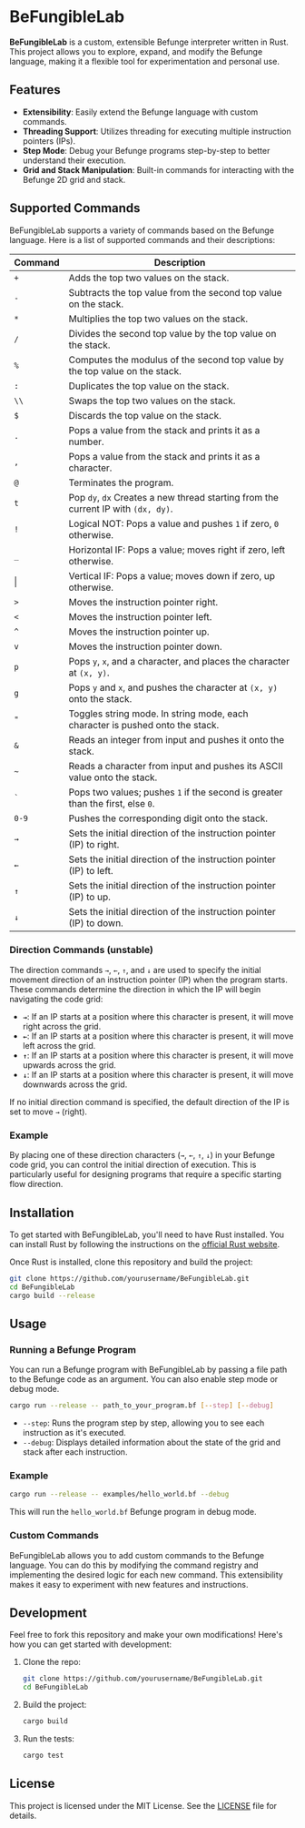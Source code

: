 # BeFungibleLab

**BeFungibleLab** is a custom, extensible Befunge interpreter written in Rust. This project allows you to explore, expand, and modify the Befunge language, making it a flexible tool for experimentation and personal use.

## Features

-  **Extensibility**: Easily extend the Befunge language with custom commands.
-  **Threading Support**: Utilizes threading for executing multiple instruction pointers (IPs).
-  **Step Mode**: Debug your Befunge programs step-by-step to better understand their execution.
-  **Grid and Stack Manipulation**: Built-in commands for interacting with the Befunge 2D grid and stack.

## Supported Commands

BeFungibleLab supports a variety of commands based on the Befunge language. Here is a list of supported commands and their descriptions:

| Command | Description                                                                       |
| ------- | --------------------------------------------------------------------------------- |
| `+`     | Adds the top two values on the stack.                                             |
| `-`     | Subtracts the top value from the second top value on the stack.                   |
| `*`     | Multiplies the top two values on the stack.                                       |
| `/`     | Divides the second top value by the top value on the stack.                       |
| `%`     | Computes the modulus of the second top value by the top value on the stack.       |
| `:`     | Duplicates the top value on the stack.                                            |
| `\\`    | Swaps the top two values on the stack.                                            |
| `$`     | Discards the top value on the stack.                                              |
| `.`     | Pops a value from the stack and prints it as a number.                            |
| `,`     | Pops a value from the stack and prints it as a character.                         |
| `@`     | Terminates the program.                                                           |
| `t`     | Pop `dy`, `dx` Creates a new thread starting from the current IP with `(dx, dy)`. |
| `!`     | Logical NOT: Pops a value and pushes `1` if zero, `0` otherwise.                  |
| `_`     | Horizontal IF: Pops a value; moves right if zero, left otherwise.                 |
| \|      | Vertical IF: Pops a value; moves down if zero, up otherwise.                      |
| `>`     | Moves the instruction pointer right.                                              |
| `<`     | Moves the instruction pointer left.                                               |
| `^`     | Moves the instruction pointer up.                                                 |
| `v`     | Moves the instruction pointer down.                                               |
| `p`     | Pops `y`, `x`, and a character, and places the character at `(x, y)`.             |
| `g`     | Pops `y` and `x`, and pushes the character at `(x, y)` onto the stack.            |
| `"`     | Toggles string mode. In string mode, each character is pushed onto the stack.     |
| `&`     | Reads an integer from input and pushes it onto the stack.                         |
| `~`     | Reads a character from input and pushes its ASCII value onto the stack.           |
| `` ` `` | Pops two values; pushes `1` if the second is greater than the first, else `0`.    |
| `0-9`   | Pushes the corresponding digit onto the stack.                                    |
| `→`     | Sets the initial direction of the instruction pointer (IP) to right.              |
| `←`     | Sets the initial direction of the instruction pointer (IP) to left.               |
| `↑`     | Sets the initial direction of the instruction pointer (IP) to up.                 |
| `↓`     | Sets the initial direction of the instruction pointer (IP) to down.               |

### Direction Commands (unstable)

The direction commands `→`, `←`, `↑`, and `↓` are used to specify the initial movement direction of an instruction pointer (IP) when the program starts. These commands determine the direction in which the IP will begin navigating the code grid:

-  **`→`**: If an IP starts at a position where this character is present, it will move right across the grid.
-  **`←`**: If an IP starts at a position where this character is present, it will move left across the grid.
-  **`↑`**: If an IP starts at a position where this character is present, it will move upwards across the grid.
-  **`↓`**: If an IP starts at a position where this character is present, it will move downwards across the grid.

If no initial direction command is specified, the default direction of the IP is set to move `→` (right).

### Example

By placing one of these direction characters (`→`, `←`, `↑`, `↓`) in your Befunge code grid, you can control the initial direction of execution. This is particularly useful for designing programs that require a specific starting flow direction.

## Installation

To get started with BeFungibleLab, you'll need to have Rust installed. You can install Rust by following the instructions on the [official Rust website](https://www.rust-lang.org/tools/install).

Once Rust is installed, clone this repository and build the project:

```bash
git clone https://github.com/yourusername/BeFungibleLab.git
cd BeFungibleLab
cargo build --release
```

## Usage

### Running a Befunge Program

You can run a Befunge program with BeFungibleLab by passing a file path to the Befunge code as an argument. You can also enable step mode or debug mode.

```bash
cargo run --release -- path_to_your_program.bf [--step] [--debug]
```

-  `--step`: Runs the program step by step, allowing you to see each instruction as it's executed.
-  `--debug`: Displays detailed information about the state of the grid and stack after each instruction.

### Example

```bash
cargo run --release -- examples/hello_world.bf --debug
```

This will run the `hello_world.bf` Befunge program in debug mode.

### Custom Commands

BeFungibleLab allows you to add custom commands to the Befunge language. You can do this by modifying the command registry and implementing the desired logic for each new command. This extensibility makes it easy to experiment with new features and instructions.

## Development

Feel free to fork this repository and make your own modifications! Here's how you can get started with development:

1. Clone the repo:

   ```bash
   git clone https://github.com/yourusername/BeFungibleLab.git
   cd BeFungibleLab
   ```

2. Build the project:

   ```bash
   cargo build
   ```

3. Run the tests:
   ```bash
   cargo test
   ```

## License

This project is licensed under the MIT License. See the [LICENSE](LICENSE) file for details.
